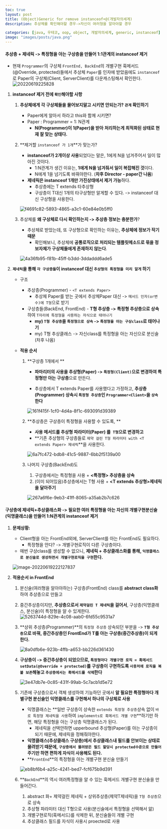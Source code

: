 ```yaml
---
toc: true
layout: post
title: (Object)Generic for remove instanceof+@(개발자의세계)
description: 추상체를 확인해야할 경우->자신이 여러형을 알아야할 경우

categories: [java, 우테코, oop, object, 개발자의세계, generic, instanceof]
image: "images/posts/java.png"
---
```



#### 추상층 + 제네릭  -> 특정형을 아는 구상층을 만들어 1:1관계의 instanceof 제거

- 현재 `Programmer`의 구상체 `FrontEnd, BackEnd`의 개별구현 훅메서드(@Override, protected)들에서 추상체 `Paper`를 인자에 받았음에도 `instanceof`로 Paper의 구상체(Client, ServerClient)를 다운캐스팅해서 확인한다.
   ![20220619225828](https://raw.githubusercontent.com/is3js/screenshots/main/20220619225828.png)


1. **instanceof 제거 전에 `확인`해야할 사항**

   1. **추상체에게 각 구상체들을 물어보지말고 시키면 안되는가? `관계` 확인하기**

      - Paper에게 알아서 하라고 this와 함께 시키면?
      - Paper : Programmer =  1: N관계
        - **N(Programmer)이 1(Paper)을 받아 처리하는게 최적화된 상태로 현재 잘 맞는 상태다.**

   2. **제거할 `instanceof 가 1개`**가 맞는가?

      - **instanceof가 2개이상 사용**되었다는 말은, 1에게 N을 넘겨주어서 일이 많아진 것이다. 
        - 1:N관계가 생긴 이유는, **1에게 N을 넘겨줘서 일이 복잡해진 것**이다.
        - N에게 1을 넘기도록 바꿔야한다. (**차후 Director - paper간 나옴**)
      - **제네릭은 instanceof 1개만  가진상태에서 제거 가능**하다. 
        - 추상층에는 T extends 타추상형 
        - 구상층이 T대신 1개의 타구상형만 알게할 수 있다. -> instanceof 대신 구상형을 사용한다.

      ![f4691c82-5893-4865-a3c1-60e84e0b5ff0](https://raw.githubusercontent.com/is3js/screenshots/main/f4691c82-5893-4865-a3c1-60e84e0b5ff0.gif)

   3. 추상체를 **왜 구상체로 다시 확인하는지 -> 추상층 정보는 충분한가**?

      - 추상체로 받았는데, 또 구상형으로 확인하는 이유는, **추상체에 정보가 작기 때문**
        - 확인해보니, 추상체에 **공통로직으로 처리되는 템플릿메소드로 묶을 정보자체가 구상체들에게 존재하지 않는다**.

      ![4a36fb95-f81b-45ff-b3dd-3ddaddd6ade5](https://raw.githubusercontent.com/is3js/screenshots/main/4a36fb95-f81b-45ff-b3dd-3ddaddd6ade5.gif)

      
      

2. **`제네릭`을 통해 `각 구상층들`이 instanceof 대신 `추상형의 특정형을 미리 알게` 하기**

   - 구조
     - 추상층(Programmer) - `<T extends Paper>`
       - 추상체 Paper를 받는 곳에서 추상체Paper 대신 -> `메서드 인자(or변수)에 T형`으로 받기
     - 구상층들(BackEnd, FrontEnd) - **T형 추상층 -> 특정형 추상층으로 상속**하여 `T자리에 특정형을 사용하는 자식으로 태어나기`
       - **my) `T형 추상층`을 `특정형으로 상속` -> `특정형을 아는 구상class`로 태어나기**
       - my) T형 추상클래스 -> 자신class를 특정형을 아는 자신으로 분신술 (차후 나옴)

   - **적용 순서**

     1. **구상층 1개에서 **

        - **파마리터의 사용을 추상형(Paper) -> `특정형(Client)`으로 변경하여 특정형만 아는 구상층**으로 만든다.

        - 추상층에서 T extends Paper를 사용했다고 가정하고, **추상층(Programmer) 상속시 `특정형 추상층`인 `Programmer<Client>`을 `상속`한다**

        ![161f415f-1cf0-4d4a-8f1c-693091d39389](https://raw.githubusercontent.com/is3js/screenshots/main/161f415f-1cf0-4d4a-8f1c-693091d39389.gif)

     2. **추상층은 구상층이 특정형을 사용할 수 있도록,  **

        - **사용 메서드를 추상형 파라미터(Paper) 를` T형`으로 변경하고**
        - **기존 추상형의 구상층들로 `제약 걸린 T형 파라미터 with <T extends Paper> 제네릭`**을 사용한다.

        ![6a7fc472-bdb8-41c5-9887-6bb2f5139a00](https://raw.githubusercontent.com/is3js/screenshots/main/6a7fc472-bdb8-41c5-9887-6bb2f5139a00.gif)

        

     3. 나머지 구상층(BackEnd)도

        1. 구상층에서는 특정형을 사용 + **\<특정형\> 추상층을 상속**
        2. (이미 되어있음)추상층에서는 T형 사용 + **\<T extends 추상형\>제네릭을 달아주기**

        ![267a6f6e-9eb3-41ff-8065-a35ab2b7c626](https://raw.githubusercontent.com/is3js/screenshots/main/267a6f6e-9eb3-41ff-8065-a35ab2b7c626.gif)

   

#### 구상층에 제네릭+추상클래스화  -> 필요한 여러 특정형을 아는 자신의 개별구현분신술(익명클래스)을 만들어  1:N관계의 instanceof 제거

1. **문제상황:** 

   - Client형을 아는 FrontEnd외에, ServerClient를 아는 FrontEnd도 필요하다. 
     - 특정형을 안다? -> 개별구현로직이 다른 구상층이다.
   - 매번 구상class를 생성할 수 없으니, **제네릭 + 추상클래스화를 통해, `익명클래스로 분신술로 생성하면서 개별구현로직을 구현`한다.**

   ![image-20220619222127837](https://raw.githubusercontent.com/is3js/screenshots/main/image-20220619222127837.png)



2. **적용순서 in FrontEnd**

   1. 분신술(여러형을 알아야하는) 구상층(FrontEnd) class를 **abstract class화** 하여 추상층으로 만들고

   2. 중간추상층이지만, **추상층으로서 `제약걸린 T 제네릭`을 걸어서**, 구상층(익명클래스, 분신술)이 특정형을 알 수 있게한다.
      ![5263744d-829e-4c08-aab0-6fd55c9531a7](https://raw.githubusercontent.com/is3js/screenshots/main/5263744d-829e-4c08-aab0-6fd55c9531a7.gif)

   3. **상위 추상층(Programmer)**의 `특정형 추상층` 상속되던 부분을 -> **`T형 추상층`으로 바꿔, 중간추상층인 FrontEnd가 T를 아는 구상층(중간추상층)이 되게 한다.**

      ![8a0dfb6e-923b-4ffb-a653-bb226d361430](https://raw.githubusercontent.com/is3js/screenshots/main/8a0dfb6e-923b-4ffb-a653-bb226d361430.gif)

   4. **구상층이 -> 중간추상층이 되었으므로, `특정형마다 개별구현 로직 = 훅메서드 setData(@Override + protected)`를 구상층이 구현하도록  `사용처에 로직을 복붙 보존`해놓고 `추상층에서는 훅메서드를 삭제`한다**

      ![3e47db7e-0c85-431f-99ab-5c7acb1d5e72](https://raw.githubusercontent.com/is3js/screenshots/main/3e47db7e-0c85-431f-99ab-5c7acb1d5e72.gif)

   5. 기존에 구상층으로서 객체 생성하여 기능하던 곳에서 **알 필요한 특정형마다 개별구현 분신술인 익명클래스를 구현해서 하나의 구상체로 사용**

      - 익명클래스는 **일반 구상층이 상속한 `extends 특정형 추상층`상속 없이 `바로 특정형 제네릭을 사용`하여 `implements로 훅메서드 개별 구현`**하기만 하면, 해당 특정형을 아는 구상층 익명클래스가 된다.
        - 제네릭을 선택안하면 upperbound 추상형(Paper)를 아는 구상층이 되기 때문에, 제네릭을 정해줘야한다.
      - **익명클래스(추상클래스 구상층)에서 추상클래스내 필드를 안보이는 상태로 물려받기 때문에, `구상층에서 물려받은 필드 할당시 protected수준으로 만들어`주기만 하면 편하게 자식이 사용해도 된다.**
      - **`FrontEnd`**의 특정형을 아는 개별구현 분신술 만들기

      ![eb8bf6b4-a25c-4241-bed7-fcf675b9d391](https://raw.githubusercontent.com/is3js/screenshots/main/eb8bf6b4-a25c-4241-bed7-fcf675b9d391.gif)

   6. **`BackEnd`**의 역시 여러특정형을 알 수 있는 훅메서드 개별구현 분신술을 만들어간다.

      1. abstract 화+ 제약걸린 제네릭 + 상위추상층(제약T제네릭)을 `T형 추상층`으로 상속
      2. 추상형 파라미터 대신 T형으로 사용(분신술에서 특정형을 선택해서 앎)
      3. 개별구현로직(훅메서드)를 삭제한 뒤, 분신술들이 개별 구현
      4. 추상클래스 필드를 자식이 사용시 proected로 사용

      

      

      

   

